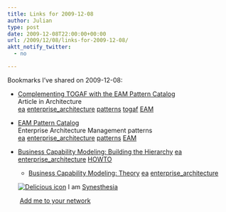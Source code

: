 ```yaml
---
title: Links for 2009-12-08
author: Julian
type: post
date: 2009-12-08T22:00:00+00:00
url: /2009/12/08/links-for-2009-12-08/
aktt_notify_twitter:
  - no

---
```

Bookmarks I&#8217;ve shared on 2009-12-08:

  * [Complementing TOGAF with the EAM Pattern Catalog][1]  
    Article in Architecture  
    [ea][2] [enterprise_architecture][3] [patterns][4] [togaf][5] [EAM][6] 
  * [EAM Pattern Catalog][7]  
    Enterprise Architecture Management patterns  
    [ea][2] [enterprise_architecture][3] [patterns][4] [EAM][6] 
  * [Business Capability Modeling: Building the Hierarchy][8] 
    [ea][2] [enterprise_architecture][3] [HOWTO][9] </li> 
    
      * [Business Capability Modeling: Theory][10] 
        [ea][2] [enterprise_architecture][3] </li> </ul> 
        
        <p class="deliciouslink">
          <a href="http://del.icio.us/synesthesia" title="See all my bookmarks on del.icio.us"><img src="https://www.synesthesia.co.uk/images/deliciousicon.jpg" alt="Delicious icon" /></a>&nbsp;I am <a href="http://del.icio.us/synesthesia" title="See all my bookmarks on del.icio.us">Synesthesia</a>
        </p>
        
        <p class="deliciouslink">
          <a href="http://del.icio.us/network?add=synesthesia" title="Add me to your del.icio.us network"><img src="https://www.synesthesia.co.uk/images/add.gif" alt="" /></a>&nbsp;<a href="http://del.icio.us/network?add=synesthesia" title="Add me to your del.icio.us network">Add me to your network</a>
        </p>

 [1]: http://www.architectureandgovernance.com/content/complementing-togaf-eam-pattern-catalog
 [2]: http://delicious.com/synesthesia/ea
 [3]: http://delicious.com/synesthesia/enterprise_architecture
 [4]: http://delicious.com/synesthesia/patterns
 [5]: http://delicious.com/synesthesia/togaf
 [6]: http://delicious.com/synesthesia/EAM
 [7]: http://eampc-wiki.systemcartography.info/wikis/eam-pattern-catalog/home
 [8]: http://www.architectureandgovernance.com/content/business-capability-modeling-building-hierarchy
 [9]: http://delicious.com/synesthesia/HOWTO
 [10]: http://architectureandgovernance.com/content/business-capability-modeling-theory-practice